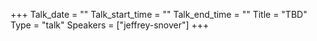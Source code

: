 +++
Talk_date = ""
Talk_start_time = ""
Talk_end_time = ""
Title = "TBD"
Type = "talk"
Speakers = ["jeffrey-snover"]
+++


